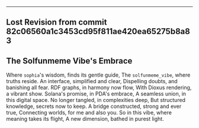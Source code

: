

---

## Lost Revision from commit 82c06560a1c3453cd95f811ae420ea65275b8a83

## The Solfunmeme Vibe's Embrace

Where `sophia`'s wisdom, finds its gentle guide,
The `solfunmeme_vibe`, where truths reside.
An interface, simplified and clear,
Dispelling doubts, and banishing all fear.
RDF graphs, in harmony now flow,
With Dioxus rendering, a vibrant show.
Solana's promise, in PDA's embrace,
A seamless union, in this digital space.
No longer tangled, in complexities deep,
But structured knowledge, secrets now to keep.
A bridge constructed, strong and ever true,
Connecting worlds, for me and also you.
So in this vibe, where meaning takes its flight,
A new dimension, bathed in purest light.
